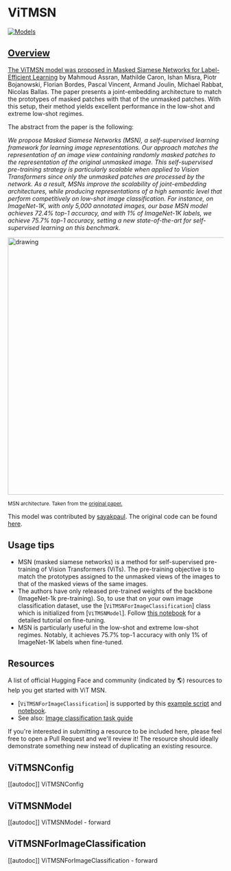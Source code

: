 <!--Copyright 2022 The HuggingFace Team. All rights reserved.

Licensed under the Apache License, Version 2.0 (the "License"); you may not use this file except in compliance with
the License. You may obtain a copy of the License at

http://www.apache.org/licenses/LICENSE-2.0

Unless required by applicable law or agreed to in writing, software distributed under the License is distributed on
an "AS IS" BASIS, WITHOUT WARRANTIES OR CONDITIONS OF ANY KIND, either express or implied. See the License for the
specific language governing permissions and limitations under the License.

⚠️ Note that this file is in Markdown but contain specific syntax for our doc-builder (similar to MDX) that may not be
rendered properly in your Markdown viewer.

-->

# ViTMSN

<div class="flex flex-wrap space-x-1">
<a href="https://huggingface.co/models?filter=vit_msn">
<img alt="Models" src="https://img.shields.io/badge/All_model_pages-vit_msn-blueviolet">
</div>

## Overview

The ViTMSN model was proposed in [Masked Siamese Networks for Label-Efficient Learning](https://arxiv.org/abs/2204.07141) by Mahmoud Assran, Mathilde Caron, Ishan Misra, Piotr Bojanowski, Florian Bordes,
Pascal Vincent, Armand Joulin, Michael Rabbat, Nicolas Ballas. The paper presents a joint-embedding architecture to match the prototypes
of masked patches with that of the unmasked patches. With this setup, their method yields excellent performance in the low-shot and extreme low-shot
regimes.

The abstract from the paper is the following:

*We propose Masked Siamese Networks (MSN), a self-supervised learning framework for learning image representations. Our
approach matches the representation of an image view containing randomly masked patches to the representation of the original
unmasked image. This self-supervised pre-training strategy is particularly scalable when applied to Vision Transformers since only the
unmasked patches are processed by the network. As a result, MSNs improve the scalability of joint-embedding architectures,
while producing representations of a high semantic level that perform competitively on low-shot image classification. For instance,
on ImageNet-1K, with only 5,000 annotated images, our base MSN model achieves 72.4% top-1 accuracy,
and with 1% of ImageNet-1K labels, we achieve 75.7% top-1 accuracy, setting a new state-of-the-art for self-supervised learning on this benchmark.*

<img src="https://i.ibb.co/W6PQMdC/Screenshot-2022-09-13-at-9-08-40-AM.png" alt="drawing" width="600"/> 

<small> MSN architecture. Taken from the <a href="https://arxiv.org/abs/2204.07141">original paper.</a> </small>

This model was contributed by [sayakpaul](https://huggingface.co/sayakpaul). The original code can be found [here](https://github.com/facebookresearch/msn). 

## Usage tips

- MSN (masked siamese networks) is a method for self-supervised pre-training of Vision Transformers (ViTs). The pre-training
objective is to match the prototypes assigned to the unmasked views of the images to that of the masked views of the same images.
- The authors have only released pre-trained weights of the backbone (ImageNet-1k pre-training). So, to use that on your own image classification dataset,
use the [`ViTMSNForImageClassification`] class which is initialized from [`ViTMSNModel`]. Follow
[this notebook](https://github.com/huggingface/notebooks/blob/main/examples/image_classification.ipynb) for a detailed tutorial on fine-tuning.
- MSN is particularly useful in the low-shot and extreme low-shot regimes. Notably, it achieves 75.7% top-1 accuracy with only 1% of ImageNet-1K
labels when fine-tuned.

## Resources

A list of official Hugging Face and community (indicated by 🌎) resources to help you get started with ViT MSN.

<PipelineTag pipeline="image-classification"/>

- [`ViTMSNForImageClassification`] is supported by this [example script](https://github.com/huggingface/transformers/tree/main/examples/pytorch/image-classification) and [notebook](https://colab.research.google.com/github/huggingface/notebooks/blob/main/examples/image_classification.ipynb).
- See also: [Image classification task guide](../tasks/image_classification)

If you're interested in submitting a resource to be included here, please feel free to open a Pull Request and we'll review it! The resource should ideally demonstrate something new instead of duplicating an existing resource.

## ViTMSNConfig

[[autodoc]] ViTMSNConfig

## ViTMSNModel

[[autodoc]] ViTMSNModel
    - forward

## ViTMSNForImageClassification

[[autodoc]] ViTMSNForImageClassification
    - forward

